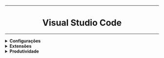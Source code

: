 <hr>
<h1 align="center">Visual Studio Code</h1>
<hr>
<details>
    <summary><strong>Configurações</strong></summary>
    <p>Minhas preferências no vscode.<br>
    Atalho para conf. Json: <b>Ctrl + Shift + p , preferências, configurações Json</b></p>
    <code><pre>
{            
    "editor.suggestSelection": "first",
    "vsintellicode.modify.editor.suggestSelection": "automaticallyOverrodeDefaultValue",
    "files.autoSave": "afterDelay",
    "editor.wordWrap": "on",
    "explorer.confirmDelete": false,
    "liveServer.settings.donotShowInfoMsg": true,
    "editor.fontSize": 16,
    "editor.lineHeight": 25,
    "editor.tabSize": 2,
    "workbench.startupEditor": "newUntitledFile",
    "workbench.iconTheme": "material-icon-theme",
    "workbench.colorTheme": "Dracula",
    "liveServer.settings.donotVerifyTags": true,
    "editor.formatOnSave": true,
    "[html]": {"editor.defaultFormatter": "esbenp.prettier-vscode"}
}
    </pre></code>
</details>
<details>
    <summary><strong>Extensões</strong></summary>
        <ul>
    <li><strong>Code Runner: </strong> essa extensão serve para possibilitar/facilitar a execução de código em várias linguagens diferentes.</li>
    <li><strong>Live Server:</strong> Simula um servidor local para páginas dinâmicas e estáticas.</</li>
    </ul>
</details>
<details>
    <summary><strong>Produtividade</strong></summary>
</details>
